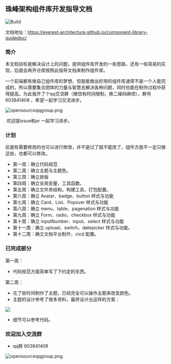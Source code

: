 ## 珠峰架构组件库开发指导文档

![Build](https://github.com/everest-architecture/component-library-guidedoc/workflows/Build/badge.svg)

文档地址：https://everest-architecture.github.io/component-library-guidedoc/

### 简介

​	本文档目标是解决设计上的问题，提供组件库开发的一些思路，还有一些简易的实现，后面会再开仓库按照此指导文档来制作组件库。

​	一个前端都有做自己组件库的梦想，但是能做出好用的组件库通常不是一个人能完成的，所以需要集合团体的力量与智慧去解决各种问题，同时也能在制作过程中获得提高。为此我开了个qq交流群（微信有时间限制，换二维码麻烦），群号603841408 ，希望一起学习交流进步。

![opensourceqqgroup.png](https://img.zhufengpeixun.com/opensourceqqgroup.png)

​	欢迎提issue和pr 一起学习进步。

### 计划

前面有需要修改的也可以进行修改，并不是过了就不能改了。组件方面不一定只做这些，也都可以修改。

-   第一周：确立代码规范
-   第二周：确立主题与主题色。
-   第三周：确立排版
-   第四周：确立全局变量，工具函数。
-   第五周：确立文件夹结构，构建工具，打包配置。
-   第六周：确立 Avatar、badge、button 样式与功能
-   第七周：确立 Card、List、Popover 样式与功能
-   第八周：确立 menu、table、pagenation 样式与功能
-   第九周：确立 Form、radio、checkbox 样式与功能
-   第十周：确立 inputNumber、input、select 样式与功能
-   第十一周：确立 upload，switch，datepicker 样式与功能。
-   第十二周：确立文档平台制作，cicd 配置。



### 已完成部分

第一周：

- 代码规范方面简单写了下约定的东西。

第二周：

- 花了些时间制作了主题，已经完全可以操作主题来改变颜色。
- 主题的设计参考了很多资料，最终设计出这样的方案：

<img src="https://github.com/everest-architecture/component-library-guidedoc/blob/master/public/week2.jpg" />

- 细节可以参考代码。

### 欢迎加入交流群

- qq群 603841408

![opensourceqqgroup.png](https://img.zhufengpeixun.com/opensourceqqgroup.png)
